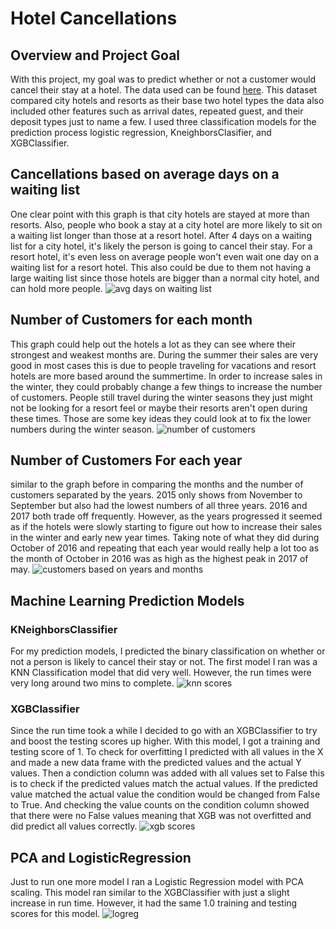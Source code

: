 # Hotel Cancellations

## Overview and Project Goal 
With this project, my goal was to predict whether or not a customer would cancel their stay at a hotel. The data used can be found [here](https://www.kaggle.com/jessemostipak/hotel-booking-demand). This dataset compared city hotels and resorts as their base two hotel types the data also included other features such as arrival dates, repeated guest, and their deposit types just to name a few. I used three classification models for the prediction process logistic regression, KneighborsClasifier, and XGBClassifier. 

## Cancellations based on average days on a waiting list
One clear point with this graph is that city hotels are stayed at more than resorts. Also, people who book a stay at a city hotel are more likely to sit on a waiting list longer than those at a resort hotel. After 4 days on a waiting list for a city hotel, it's likely the person is going to cancel their stay. For a resort hotel, it's even less on average people won't even wait one day on a waiting list for a resort hotel. This also could be due to them not having a large waiting list since those hotels are bigger than a normal city hotel, and can hold more people.
![avg days on waiting list](https://user-images.githubusercontent.com/88803320/143910927-45ef10d0-d127-4476-b0d6-8a7758c3b706.png)



## Number of Customers for each month
This graph could help out the hotels a lot as they can see where their strongest and weakest months are. During the summer their sales are very good in most cases this is due to people traveling for vacations and resort hotels are more based around the summertime. In order to increase sales in the winter, they could probably change a few things to increase the number of customers. People still travel during the winter seasons they just might not be looking for a resort feel or maybe their resorts aren't open during these times. Those are some key ideas they could look at to fix the lower numbers during the winter season. 
![number of customers](https://user-images.githubusercontent.com/88803320/143910911-68703d18-b10e-41c9-99bd-f7cf885cdee4.png)

## Number of Customers For each year 
similar to the graph before in comparing the months and the number of customers separated by the years. 2015 only shows from November to September but also had the lowest numbers of all three years. 2016 and 2017 both trade off frequently. However, as the years progressed it seemed as if the hotels were slowly starting to figure out how to increase their sales in the winter and early new year times. Taking note of what they did during October of 2016 and repeating that each year would really help a lot too as the month of October in 2016 was as high as the highest peak in 2017 of may.
![customers based on years and months](https://user-images.githubusercontent.com/88803320/143920394-a3f03cd7-ef5d-416d-a59b-46f141bfe600.png)


## Machine Learning Prediction Models
### KNeighborsClassifier
For my prediction models, I predicted the binary classification on whether or not a person is likely to cancel their stay or not. The first model I ran was a KNN Classification model that did very well. However, the run times were very long around two mins to complete.
![knn scores](https://user-images.githubusercontent.com/88803320/143914881-964859a9-02fc-4f22-a272-a8ee548bd973.JPG)


### XGBClassifier
Since the run time took a while I decided to go with an XGBClassifier to try and boost the testing scores up higher. With this model, I got a training and testing score of 1. To check for overfitting I predicted with all values in the X and made a new data frame with the predicted values and the actual Y values. Then a condiction column was added with all values set to False this is to check if the predicted values match the actual values. If the predicted value matched the actual value the condition would be changed from False to True. And checking the value counts on the condition column showed that there were no False values meaning that XGB was not overfitted and did predict all values correctly. 
![xgb scores](https://user-images.githubusercontent.com/88803320/143914899-8f0db4a2-9845-4583-a95f-cea637227cd5.JPG)


## PCA and LogisticRegression
Just to run one more model I ran a Logistic Regression model with PCA scaling. This model ran similar to the XGBClassifier with just a slight increase in run time. However, it had the same 1.0 training and testing scores for this model.
![logreg](https://user-images.githubusercontent.com/88803320/143915036-54dd8144-5de6-4e7a-bf0e-d04b9b33952c.JPG)
